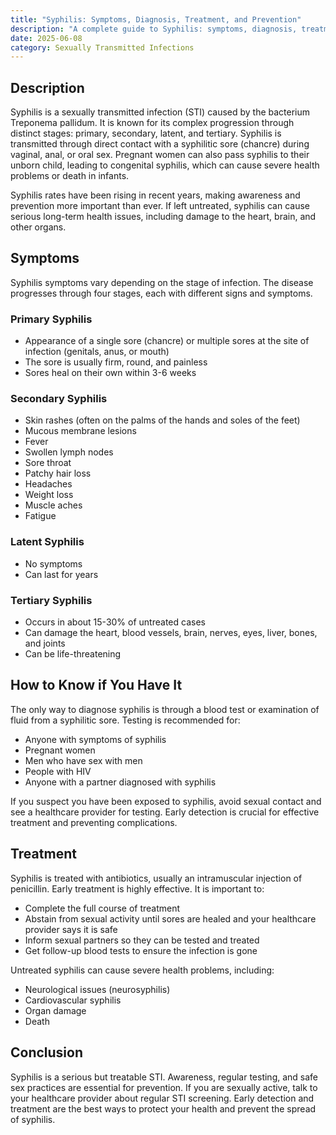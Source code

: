 ```yaml
---
title: "Syphilis: Symptoms, Diagnosis, Treatment, and Prevention"
description: "A complete guide to Syphilis: symptoms, diagnosis, treatment, and prevention. Learn how to protect yourself and others from this STI."
date: 2025-06-08
category: Sexually Transmitted Infections
---
```


## Description
Syphilis is a sexually transmitted infection (STI) caused by the bacterium Treponema pallidum. It is known for its complex progression through distinct stages: primary, secondary, latent, and tertiary. Syphilis is transmitted through direct contact with a syphilitic sore (chancre) during vaginal, anal, or oral sex. Pregnant women can also pass syphilis to their unborn child, leading to congenital syphilis, which can cause severe health problems or death in infants.

Syphilis rates have been rising in recent years, making awareness and prevention more important than ever. If left untreated, syphilis can cause serious long-term health issues, including damage to the heart, brain, and other organs.

## Symptoms
Syphilis symptoms vary depending on the stage of infection. The disease progresses through four stages, each with different signs and symptoms.

### Primary Syphilis
- Appearance of a single sore (chancre) or multiple sores at the site of infection (genitals, anus, or mouth)
- The sore is usually firm, round, and painless
- Sores heal on their own within 3-6 weeks

### Secondary Syphilis
- Skin rashes (often on the palms of the hands and soles of the feet)
- Mucous membrane lesions
- Fever
- Swollen lymph nodes
- Sore throat
- Patchy hair loss
- Headaches
- Weight loss
- Muscle aches
- Fatigue

### Latent Syphilis
- No symptoms
- Can last for years

### Tertiary Syphilis
- Occurs in about 15-30% of untreated cases
- Can damage the heart, blood vessels, brain, nerves, eyes, liver, bones, and joints
- Can be life-threatening

## How to Know if You Have It
The only way to diagnose syphilis is through a blood test or examination of fluid from a syphilitic sore. Testing is recommended for:
- Anyone with symptoms of syphilis
- Pregnant women
- Men who have sex with men
- People with HIV
- Anyone with a partner diagnosed with syphilis

If you suspect you have been exposed to syphilis, avoid sexual contact and see a healthcare provider for testing. Early detection is crucial for effective treatment and preventing complications.

## Treatment
Syphilis is treated with antibiotics, usually an intramuscular injection of penicillin. Early treatment is highly effective. It is important to:
- Complete the full course of treatment
- Abstain from sexual activity until sores are healed and your healthcare provider says it is safe
- Inform sexual partners so they can be tested and treated
- Get follow-up blood tests to ensure the infection is gone

Untreated syphilis can cause severe health problems, including:
- Neurological issues (neurosyphilis)
- Cardiovascular syphilis
- Organ damage
- Death

## Conclusion
Syphilis is a serious but treatable STI. Awareness, regular testing, and safe sex practices are essential for prevention. If you are sexually active, talk to your healthcare provider about regular STI screening. Early detection and treatment are the best ways to protect your health and prevent the spread of syphilis. 